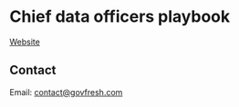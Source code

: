 # Chief data officers playbook

[Website](https://cdoplaybook.govfresh.com/)

## Contact

Email: <contact@govfresh.com>
